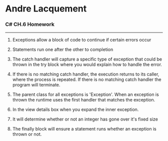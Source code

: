 # Andre Lacquement
### C# CH.6 Homework 
---

1. Exceptions allow a block of code to continue if certain errors occur

1. Statements run one after the other to completion

1. The catch handler will capture a specific type of exception that could be thrown in the try block where you would explain how to handle the error. 

1. If there is no matching catch handler, the execution returns to its caller, where the process is repeated. If there is no matching catch handler the program will terminate.

1. The parent class for all exceptions is 'Exception'. When an exception is thrown the runtime uses the first handler that matches the exception.

1. In the view details box when you expand the inner exception. 

1. It will determine whether or not an integer has gone over it's fixed size

1. The finally block will ensure a statement runs whether an exception is thrown or not.